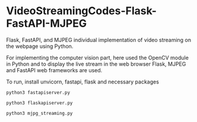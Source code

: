 # VideoStreamingCodes-Flask-FastAPI-MJPEG
Flask, FastAPI, and MJPEG individual implementation of video streaming on the webpage using Python.

For implementing the computer vision part, here used the OpenCV module in Python and to display the live stream in the web browser Flask, MJPEG and FastAPI web frameworks are used.  


To run, install unvicorn, fastapi, flask and necessary packages

`python3 fastapiserver.py`

`python3 flaskapiserver.py`

`python3 mjpg_streaming.py`
